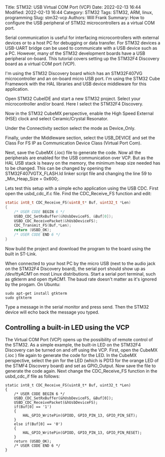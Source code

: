 Title: STM32: USB Virtual COM Port (VCP)
Date: 2022-02-13 16:44
Modified: 2022-02-13 16:44
Category: STM32
Tags: STM32, ARM, linux, programming
Slug: stm32-vcp
Authors: Will Frank
Summary: How to configure the USB peripheral of STM32 microcontrollers as a virtual COM port.

Serial communication is useful for interfacing microcontrollers with external
devices or to a host PC for debugging or data transfer. For STM32
devices a USB-UART bridge can be used to communicate with a USB device such as
a PC. However, many of the STM32 development boards have a USB peripheral
on-board. This tutorial covers setting up the STM32F4 Discovery board as a
virtual COM port (VCP).

I'm using the STM32 Discovery board which has an STM32F407VG microcontroller and
an on-board micro USB port. I'm using the STM32 Cube Framework with the HAL
libraries and USB device middleware for this application.

Open STM32 CubeIDE and start a new STM32 project. Select your microcontroller
and/or board. Here I select the STM32F4 Discovery.

Now in the STM32 CubeMX perspective, enable the High Speed External (HSE)
clock and select Ceramic/Crystal Resonator.

Under the Connectivity section select the mode as Device_Only.

Finally, under the Middleware section, select the USB_DEVICE and set the
Class For FS IP as Communication Device Class (Virtual Port Com).

Next, save the CubeMX (.ioc) file to generate the code. Now all the peripherals 
are enabled for the USB communication over VCP. But as the HAL USB stack is
heavy on the memory, the minimum heap size needed has to be changed. This can be
changed by opening the STM32F407VGTX_FLASH.ld linker script file and changing
the line 59 to _Min_Heap_Size = 0x600;.

Lets test this setup with a simple echo application using the USB CDC. First
open the usbd_cdc_if.c file. Find the CDC_Receive_FS function and edit:
```C
static int8_t CDC_Receive_FS(uint8_t* Buf, uint32_t *Len)
{
    /* USER CODE BEGIN 6 */
    USBD_CDC_SetRxBuffer(&hUsbDeviceFS, &Buf[0]);
    USBD_CDC_ReceivePacket(&hUsbDeviceFS);
    CDC_Transmit_FS(Buf,*Len);
    return (USBD_OK);
    /* USER CODE END 6 */
}
```

Now build the project and download the program to the board using the built in
ST-Link.

When connected to your host PC by the micro USB (next to the audio jack on the 
STM32F4 Discovery board), the serial port should show up as */dev/ttyACM1* on
most Linux distributions. Start a serial port terminal, such as gtkterm and open
*ttyACM1*. The baud rate doesn't matter as it's ignored by the progam. On Ubuntu:
```shell
sudo apt-get install gtkterm
sudo gtkterm
```

Type a message in the serial monitor and press send. Then the STM32 device will
echo back the message you typed.

## Controlling a built-in LED using the VCP
The Virtual COM Port (VCP) opens up the possibility of remote control of the
STM32. As a simple example, the built-in LED on the STM32F4 Discovery can be
turned on and off using the VCP. First, open the CubeMX (.ioc ) file again to
generate the code for the LED. In the CubeMX perspective, select the pin for the
LED (which is PD13 for the orange LED of the STMF4 Discovery board) and set as
GPIO_Output. Now save the file to generate the code again. Next change the
CDC_Receive_FS function in the usbd_cdc_if file as follows:
```shell
static int8_t CDC_Receive_FS(uint8_t* Buf, uint32_t *Len)
{
    /* USER CODE BEGIN 6 */
    USBD_CDC_SetRxBuffer(&hUsbDeviceFS, &Buf[0]);
    USBD_CDC_ReceivePacket(&hUsbDeviceFS);
    if(Buf[0] == '1')
    {
        HAL_GPIO_WritePin(GPIOD, GPIO_PIN_13, GPIO_PIN_SET);
    }
    else if(Buf[0] == '0')
    {
        HAL_GPIO_WritePin(GPIOD, GPIO_PIN_13, GPIO_PIN_RESET);
    }
    return (USBD_OK);
    /* USER CODE END 6 */
}
```